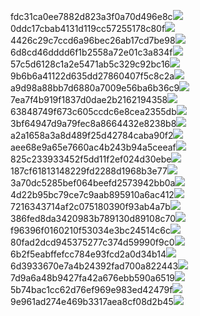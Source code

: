 fdc31ca0ee7882d823a3f0a70d496e8c<img  src="https://img.alicdn.com/bao/uploaded/i3/2639837995/TB2me9npIj_B1NjSZFHXXaDWpXa_!!2639837995.jpg_160x160.jpg">
0ddc17cbab4131d119cc57255178c80f<img  src="https://img.alicdn.com/bao/uploaded/i1/2639837995/O1CN0128vl0KHRyAexEmp_!!2639837995.jpg_160x160.jpg">
4426c29c7ccd6a96bec26ab17cd7be98<img  src="https://img.alicdn.com/bao/uploaded/i4/2639837995/O1CN0128vl03pVszyGMqJ_!!2639837995.jpg_160x160.jpg">
6d8cd46dddd6f1b2558a72e01c3a834f<img  src="https://img.alicdn.com/bao/uploaded/i2/2639837995/O1CN0128vl0Ih2dy6u3Fm_!!2639837995.jpg_160x160.jpg">
57c5d6128c1a2e5471ab5c329c92bc16<img  src="https://img.alicdn.com/bao/uploaded/i3/2639837995/O1CN0128vl0EHQKbxN3lK_!!2639837995.jpg_160x160.jpg">
9b6b6a41122d635dd27860407f5c8c2a<img  src="https://img.alicdn.com/bao/uploaded/i4/2639837995/O1CN0128vl0WN9kjPa3ZD_!!2639837995.jpg_160x160.jpg">
a9d98a88bb7d6880a7009e56ba6b36c9<img  src="https://img.alicdn.com/bao/uploaded/i2/2639837995/TB2mEA3prZnBKNjSZFGXXbt3FXa_!!2639837995.jpg_160x160.jpg">
7ea7f4b919f1837d0dae2b2162194358<img  src="https://img.alicdn.com/bao/uploaded/i2/2639837995/O1CN0128vl0QpJsAxAuM2_!!2639837995.jpg_160x160.jpg">
63848749f673c605ccdc6e8cea2355db<img  src="https://img.alicdn.com/bao/uploaded/i1/2639837995/O1CN0128vl0Y8l0ANbkeI_!!2639837995.jpg_160x160.jpg">
3bf64947d9a79fec8a8664432e8238b8<img  src="https://img.alicdn.com/bao/uploaded/i4/2639837995/O1CN0128vl0crlIuBjuDl_!!2639837995.jpg_160x160.jpg">
a2a1658a3a8d489f25d42784caba90f2<img  src="https://img.alicdn.com/bao/uploaded/i4/2639837995/O1CN0128vl0FocLMl3t6j_!!2639837995.jpg_160x160.jpg">
aee68e9a65e7660ac4b243b94a5ceeaf<img  src="https://img.alicdn.com/bao/uploaded/i3/2639837995/TB2Z4ECncj_B1NjSZFHXXaDWpXa_!!2639837995.jpg_160x160.jpg">
825c233933452f5dd11f2ef024d30ebe<img  src="https://img.alicdn.com/imgextra/i4/2639837995/O1CN0128vl0lFeAmKCpvB_!!2639837995.jpg">
187cf61813148229fd2288d1968b3e77<img  src="https://img.alicdn.com/imgextra/i3/2639837995/O1CN0128vl0lFeRN4AfDZ_!!2639837995.jpg">
3a70dc5285bef064beefd2573942bb0a<img  src="https://img.alicdn.com/imgextra/i4/2639837995/O1CN0128vl0m67rBxpee6_!!2639837995.jpg">
4d22b95bc79ce7c9aab895910a6ac412<img  src="https://img.alicdn.com/imgextra/i3/2639837995/O1CN0128vl0io54PVyPYn_!!2639837995.jpg">
7216343714af2c075180390f93ab4a7b<img  src="https://img.alicdn.com/imgextra/i1/2639837995/O1CN0128vl0lUASDnyQBD_!!2639837995.jpg">
386fed8da3420983b789130d89108c70<img  src="https://img.alicdn.com/imgextra/i1/2639837995/O1CN0128vl0k5fGLsFKMQ_!!2639837995.jpg">
f96396f0160210f53034e3bc24514c6c<img  src="https://img.alicdn.com/imgextra/i3/2639837995/O1CN0128vl0kuZsM65Xda_!!2639837995.jpg">
80fad2dcd945375277c374d59990f9c0<img  src="https://img.alicdn.com/imgextra/i1/2639837995/O1CN0128vl0mIPR4P6FDc_!!2639837995.jpg">
6b2f5eabffefcc784e93fcd2a0d34b14<img  src="https://img.alicdn.com/imgextra/i2/2639837995/O1CN0128vl0lUBG6wk2fo_!!2639837995.jpg">
6d3933670e7a4b24392fad700a822443<img  src="https://img.alicdn.com/imgextra/i4/2639837995/O1CN0128vl0lFcd8ADV0A_!!2639837995.jpg">
7d9a6a48b9427fa42a676ebb590a6519<img  src="https://img.alicdn.com/imgextra/i1/2639837995/O1CN0128vl0k5g041uYtR_!!2639837995.jpg">
5b74bac1cc62d76ef969e983ed42479f<img  src="https://img.alicdn.com/imgextra/i2/2639837995/O1CN0128vl0lUASDlQe8B_!!2639837995.jpg">
9e961ad274e469b3317aea8cf08d2b45<img  src="https://img.alicdn.com/imgextra/i1/2639837995/O1CN0128vl0mIQ2T853SF_!!2639837995.jpg">
